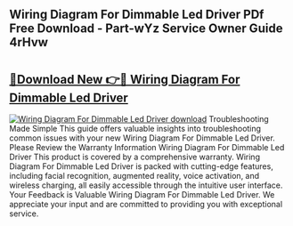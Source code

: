 ## Wiring Diagram For Dimmable Led Driver PDf Free Download - Part-wYz Service Owner Guide 4rHvw

# <h2><a href="http://dfrvad.blite.top/?on=Wiring+Diagram+For+Dimmable+Led+Driver">🔗Download New 👉🔴 Wiring Diagram For Dimmable Led Driver</a></h2>

[![Wiring Diagram For Dimmable Led Driver download](https://i.imgur.com/lujVjoI.png)](http://dfrvad.blite.top/?on=Wiring+Diagram+For+Dimmable+Led+Driver)
Troubleshooting Made Simple This guide offers valuable insights into troubleshooting common issues with your new Wiring Diagram For Dimmable Led Driver. Please Review the Warranty Information Wiring Diagram For Dimmable Led Driver This product is covered by a comprehensive warranty. Wiring Diagram For Dimmable Led Driver is packed with cutting-edge features, including facial recognition, augmented reality, voice activation, and wireless charging, all easily accessible through the intuitive user interface. Your Feedback is Valuable Wiring Diagram For Dimmable Led Driver. We appreciate your input and are committed to providing you with exceptional service.
